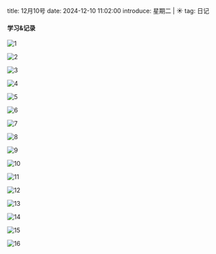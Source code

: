title: 12月10号
date: 2024-12-10 11:02:00
introduce: 星期二 | ☀️
tag: 日记

#### 学习&记录
![1](/static/img/2024/12/10/1.jpg)

![2](/static/img/2024/12/10/2.jpg)

![3](/static/img/2024/12/10/3.jpg)

![4](/static/img/2024/12/10/4.jpg)

![5](/static/img/2024/12/10/5.jpg)

![6](/static/img/2024/12/10/6.jpg)

![7](/static/img/2024/12/10/7.jpg)

![8](/static/img/2024/12/10/8.jpg)

![9](/static/img/2024/12/10/9.jpg)

![10](/static/img/2024/12/10/10.jpg)

![11](/static/img/2024/12/10/11.jpg)

![12](/static/img/2024/12/10/12.jpg)

![13](/static/img/2024/12/10/13.jpg)

![14](/static/img/2024/12/10/14.jpg)

![15](/static/img/2024/12/10/15.jpg)

![16](/static/img/2024/12/10/16.jpg)

